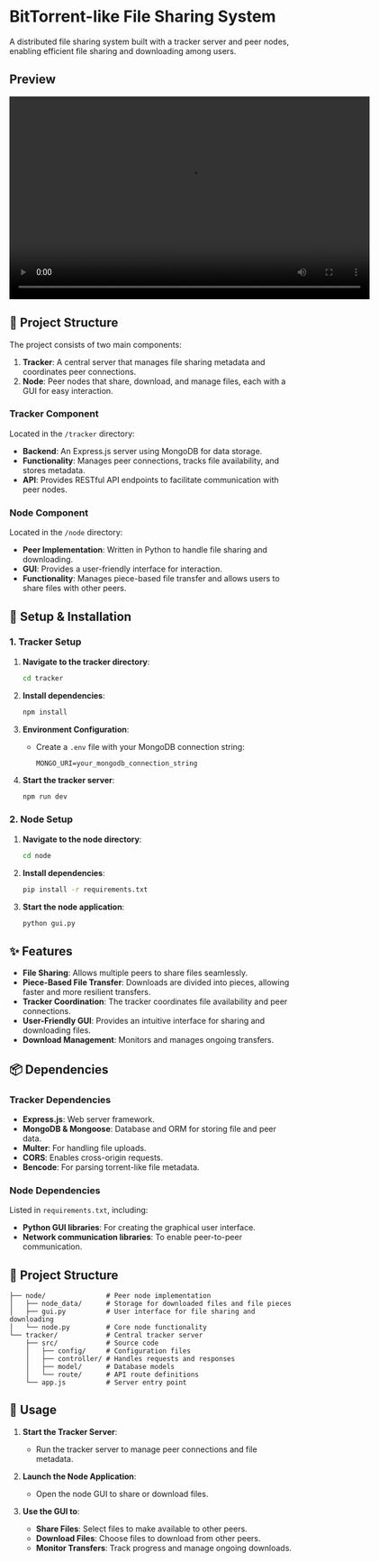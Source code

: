 # BitTorrent-like File Sharing System

A distributed file sharing system built with a tracker server and peer nodes, enabling efficient file sharing and downloading among users.

## Preview

<video width="640" height="360" controls>
  <source src="preview/pre.mp4" type="video/mp4">
  Your browser does not support the video tag.
</video>

## 📁 Project Structure

The project consists of two main components:

1. **Tracker**: A central server that manages file sharing metadata and coordinates peer connections.
2. **Node**: Peer nodes that share, download, and manage files, each with a GUI for easy interaction.

### Tracker Component

Located in the `/tracker` directory:

- **Backend**: An Express.js server using MongoDB for data storage.
- **Functionality**: Manages peer connections, tracks file availability, and stores metadata.
- **API**: Provides RESTful API endpoints to facilitate communication with peer nodes.

### Node Component

Located in the `/node` directory:

- **Peer Implementation**: Written in Python to handle file sharing and downloading.
- **GUI**: Provides a user-friendly interface for interaction.
- **Functionality**: Manages piece-based file transfer and allows users to share files with other peers.

## 🚀 Setup & Installation

### 1. Tracker Setup

1. **Navigate to the tracker directory**:

   ```sh
   cd tracker
   ```

2. **Install dependencies**:

   ```sh
   npm install
   ```

3. **Environment Configuration**:

   - Create a `.env` file with your MongoDB connection string:
     ```env
     MONGO_URI=your_mongodb_connection_string
     ```

4. **Start the tracker server**:
   ```sh
   npm run dev
   ```

### 2. Node Setup

1. **Navigate to the node directory**:

   ```sh
   cd node
   ```

2. **Install dependencies**:

   ```sh
   pip install -r requirements.txt
   ```

3. **Start the node application**:
   ```sh
   python gui.py
   ```

## ✨ Features

- **File Sharing**: Allows multiple peers to share files seamlessly.
- **Piece-Based File Transfer**: Downloads are divided into pieces, allowing faster and more resilient transfers.
- **Tracker Coordination**: The tracker coordinates file availability and peer connections.
- **User-Friendly GUI**: Provides an intuitive interface for sharing and downloading files.
- **Download Management**: Monitors and manages ongoing transfers.

## 📦 Dependencies

### Tracker Dependencies

- **Express.js**: Web server framework.
- **MongoDB & Mongoose**: Database and ORM for storing file and peer data.
- **Multer**: For handling file uploads.
- **CORS**: Enables cross-origin requests.
- **Bencode**: For parsing torrent-like file metadata.

### Node Dependencies

Listed in `requirements.txt`, including:

- **Python GUI libraries**: For creating the graphical user interface.
- **Network communication libraries**: To enable peer-to-peer communication.

## 📂 Project Structure

```plaintext
├── node/               # Peer node implementation
│   ├── node_data/      # Storage for downloaded files and file pieces
│   ├── gui.py          # User interface for file sharing and downloading
│   └── node.py         # Core node functionality
└── tracker/            # Central tracker server
    ├── src/            # Source code
    │   ├── config/     # Configuration files
    │   ├── controller/ # Handles requests and responses
    │   ├── model/      # Database models
    │   └── route/      # API route definitions
    └── app.js          # Server entry point
```

## 📝 Usage

1. **Start the Tracker Server**:

   - Run the tracker server to manage peer connections and file metadata.

2. **Launch the Node Application**:
   - Open the node GUI to share or download files.
3. **Use the GUI to**:
   - **Share Files**: Select files to make available to other peers.
   - **Download Files**: Choose files to download from other peers.
   - **Monitor Transfers**: Track progress and manage ongoing downloads.
